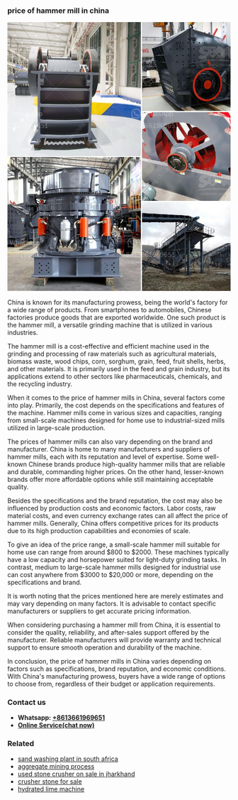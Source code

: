 <h3>price of hammer mill in china</h3><img src='1708587183.jpg' alt=''><p>China is known for its manufacturing prowess, being the world's factory for a wide range of products. From smartphones to automobiles, Chinese factories produce goods that are exported worldwide. One such product is the hammer mill, a versatile grinding machine that is utilized in various industries.</p><p>The hammer mill is a cost-effective and efficient machine used in the grinding and processing of raw materials such as agricultural materials, biomass waste, wood chips, corn, sorghum, grain, feed, fruit shells, herbs, and other materials. It is primarily used in the feed and grain industry, but its applications extend to other sectors like pharmaceuticals, chemicals, and the recycling industry.</p><p>When it comes to the price of hammer mills in China, several factors come into play. Primarily, the cost depends on the specifications and features of the machine. Hammer mills come in various sizes and capacities, ranging from small-scale machines designed for home use to industrial-sized mills utilized in large-scale production.</p><p>The prices of hammer mills can also vary depending on the brand and manufacturer. China is home to many manufacturers and suppliers of hammer mills, each with its reputation and level of expertise. Some well-known Chinese brands produce high-quality hammer mills that are reliable and durable, commanding higher prices. On the other hand, lesser-known brands offer more affordable options while still maintaining acceptable quality.</p><p>Besides the specifications and the brand reputation, the cost may also be influenced by production costs and economic factors. Labor costs, raw material costs, and even currency exchange rates can all affect the price of hammer mills. Generally, China offers competitive prices for its products due to its high production capabilities and economies of scale.</p><p>To give an idea of the price range, a small-scale hammer mill suitable for home use can range from around $800 to $2000. These machines typically have a low capacity and horsepower suited for light-duty grinding tasks. In contrast, medium to large-scale hammer mills designed for industrial use can cost anywhere from $3000 to $20,000 or more, depending on the specifications and brand.</p><p>It is worth noting that the prices mentioned here are merely estimates and may vary depending on many factors. It is advisable to contact specific manufacturers or suppliers to get accurate pricing information.</p><p>When considering purchasing a hammer mill from China, it is essential to consider the quality, reliability, and after-sales support offered by the manufacturer. Reliable manufacturers will provide warranty and technical support to ensure smooth operation and durability of the machine.</p><p>In conclusion, the price of hammer mills in China varies depending on factors such as specifications, brand reputation, and economic conditions. With China's manufacturing prowess, buyers have a wide range of options to choose from, regardless of their budget or application requirements.</p><h3>Contact us</h3><ul><li><strong>Whatsapp:&nbsp;<a href="https://wa.me/8613661969651">+8613661969651</a></strong></li><li><a href="https://swt.shibang-china.com/?git&amp;zhl&amp;price of hammer mill in china"><strong>Online Service(chat now)</strong></a></li></ul><h3>Related</h3><ul><li><a href='sand washing plant in south africa.md'>sand washing plant in south africa</a></li><li><a href='aggregate mining process.md'>aggregate mining process</a></li><li><a href='used stone crusher on sale in jharkhand.md'>used stone crusher on sale in jharkhand</a></li><li><a href='crusher stone for sale.md'>crusher stone for sale</a></li><li><a href='hydrated lime machine.md'>hydrated lime machine</a></li></ul>